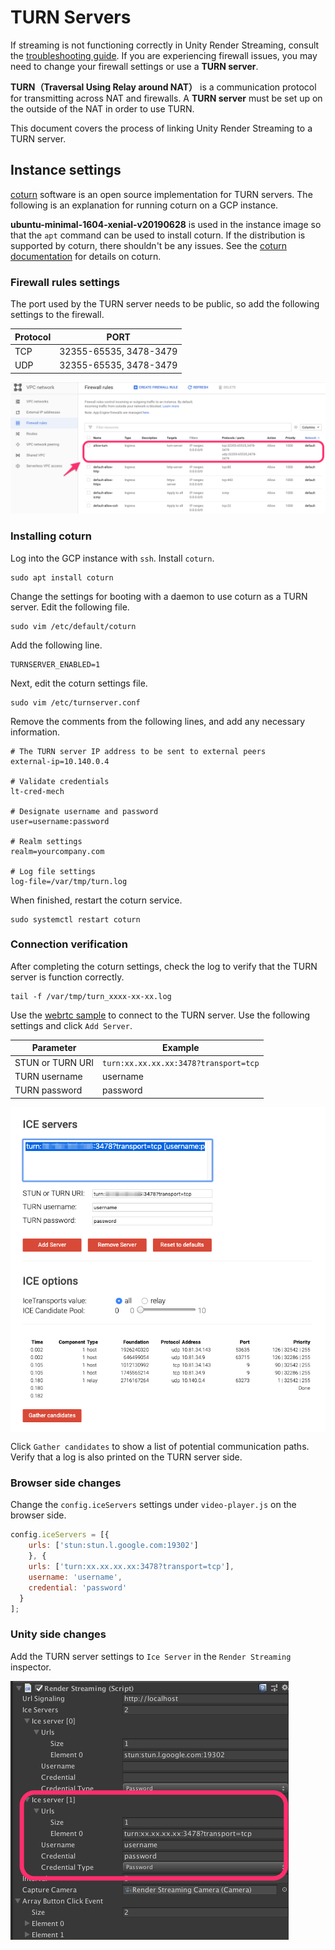 # TURN Servers

If streaming is not functioning correctly in Unity Render Streaming, consult the [troubleshooting guide](faq.md).
If you are experiencing firewall issues, you may need to change your firewall settings or use a **TURN server**.

**TURN（Traversal Using Relay around NAT）** is a communication protocol for transmitting across NAT and firewalls. A **TURN server** must be set up on the outside of the NAT in order to use TURN.

This document covers the process of linking Unity Render Streaming to a TURN server.

## Instance settings

[coturn](https://github.com/coturn/coturn) software is an open source implementation for TURN servers. 
The following is an explanation for running coturn on a GCP instance.

**ubuntu-minimal-1604-xenial-v20190628** is used in the instance image so that the `apt` command can be used to install coturn. If the distribution is supported by coturn, there shouldn't be any issues. See the [coturn documentation](https://github.com/coturn/coturn) for details on coturn.

### Firewall rules settings

The port used by the TURN server needs to be public, so add the following settings to the firewall.

| Protocol | PORT                   |
| -------- | ---------------------- |
| TCP      | 32355-65535, 3478-3479 |
| UDP      | 32355-65535, 3478-3479 |

![TURN firewall rules](images/turn-firewall-rules.png)

### Installing coturn

Log into the GCP instance with `ssh`. 
Install `coturn`.

```shell
sudo apt install coturn
```

Change the settings for booting with a daemon to use coturn as a TURN server. 
Edit the following file. 

```shell
sudo vim /etc/default/coturn
```

Add the following line.

```
TURNSERVER_ENABLED=1
```

Next, edit the coturn settings file.

```shell
sudo vim /etc/turnserver.conf
```

Remove the comments from the following lines, and add any necessary information.

```shell
# The TURN server IP address to be sent to external peers
external-ip=10.140.0.4

# Validate credentials
lt-cred-mech

# Designate username and password
user=username:password

# Realm settings
realm=yourcompany.com

# Log file settings
log-file=/var/tmp/turn.log
```

When finished, restart the coturn service. 

```shell
sudo systemctl restart coturn
```

### Connection verification

After completing the coturn settings, check the log to verify that the TURN server is function correctly.

```
tail -f /var/tmp/turn_xxxx-xx-xx.log
```

Use the [webrtc sample](https://webrtc.github.io/samples/src/content/peerconnection/trickle-ice/) to connect to the TURN server. Use the following settings and click `Add Server`.

| Parameter        | Example                               |
| ---------------- | ------------------------------------- |
| STUN or TURN URI | `turn:xx.xx.xx.xx:3478?transport=tcp` |
| TURN username    | username                              |
| TURN password    | password                              |

<img src="images/turn-connection-testing.png" width=600 align=center>

Click `Gather candidates` to show a list of potential communication paths. Verify that a log is also printed on the TURN server side. 

### Browser side changes

Change the `config.iceServers` settings under `video-player.js` on the browser side.

```javascript
config.iceServers = [{
  	urls: ['stun:stun.l.google.com:19302']
	}, {
    urls: ['turn:xx.xx.xx.xx:3478?transport=tcp'], 
   	username: 'username', 
   	credential: 'password'
  }
];
```

### Unity side changes 

Add the TURN server settings to `Ice Server` in the `Render Streaming` inspector.

![TURN Render Streaming inspector](images/turn-renderstreaming-inspector.png)
